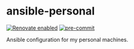 # ansible-personal

[![Renovate enabled](https://img.shields.io/badge/renovate-enabled-brightgreen.svg)](https://renovatebot.com/)
[![pre-commit](https://github.com/KSmanis/ansible-personal/workflows/pre-commit/badge.svg)](https://github.com/KSmanis/ansible-personal/actions?workflow=pre-commit)

Ansible configuration for my personal machines.
